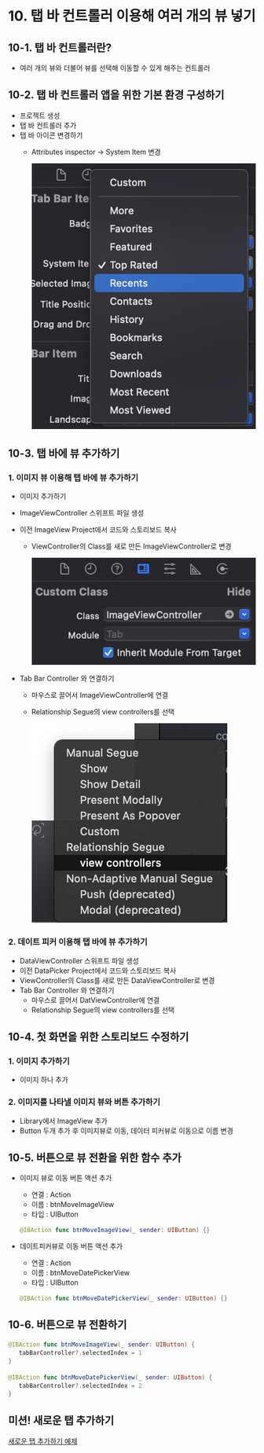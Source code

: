 # 10. 탭 바 컨트롤러 이용해 여러 개의 뷰 넣기

## 10-1. 탭 바 컨트롤러란?

- 여러 개의 뷰와 더불어 뷰를 선택해 이동할 수 있게 해주는 컨트롤러

## 10-2. 탭 바 컨트롤러 앱을 위한 기본 환경 구성하기

- 프로젝트 생성
- 탭 바 컨트롤러 추가
- 탭 바 아이콘 변경하기
    - Attributes inspector → System Item 변경
        
        ![스크린샷 2021-10-10 오후 11.40.57.png](https://github.com/mingging/doit_ios_study/blob/master/md_image/10_image/%EC%8A%A4%ED%81%AC%EB%A6%B0%EC%83%B7_2021-10-10_%EC%98%A4%ED%9B%84_11.40.57.png)
        

## 10-3. 탭 바에 뷰 추가하기

### 1. 이미지 뷰 이용해 탭 바에 뷰 추가하기

- 이미지 추가하기
- ImageViewController 스위프트 파일 생성
- 이전 ImageView Project에서 코드와 스토리보드 복사
    - ViewController의 Class를 새로 만든 ImageViewController로 변경
        
        ![스크린샷 2021-10-10 오후 11.47.02.png](https://github.com/mingging/doit_ios_study/blob/master/md_image/10_image/%EC%8A%A4%ED%81%AC%EB%A6%B0%EC%83%B7_2021-10-10_%EC%98%A4%ED%9B%84_11.47.02.png)
        
- Tab Bar Controller 와 연결하기
    - 마우스로 끌어서 ImageViewController에 연결
    - Relationship Segue의 view controllers를 선택
        
        ![스크린샷 2021-10-10 오후 11.48.34.png](https://github.com/mingging/doit_ios_study/blob/master/md_image/10_image/%EC%8A%A4%ED%81%AC%EB%A6%B0%EC%83%B7_2021-10-10_%EC%98%A4%ED%9B%84_11.48.34.png)
        

### 2. 데이트 피커 이용해 탭 바에 뷰 추가하기

- DataViewController 스위프트 파일 생성
- 이전 DataPicker Project에서 코드와 스토리보드 복사
- ViewController의 Class를 새로 만든 DataViewController로 변경
- Tab Bar Controller 와 연결하기
    - 마우스로 끌어서 DatViewController에 연결
    - Relationship Segue의 view controllers를 선택
    

## 10-4. 첫 화면을 위한 스토리보드 수정하기

### 1. 이미지 추가하기

- 이미지 하나 추가

### 2. 이미지를 나타낼 이미지 뷰와 버튼 추가하기

- Library에서 ImageView 추가
- Button 두개 추가 후 이미지뷰로 이동, 데이터 피커뷰로 이동으로 이름 변경

## 10-5. 버튼으로 뷰 전환을 위한 함수 추가

- 이미지 뷰로 이동 버튼 액션 추가
    - 연결 : Action
    - 이름 : btnMoveImageView
    - 타입 : UIButton
    
    ```swift
    @IBAction func btnMoveImageView(_ sender: UIButton) {}
    ```
    

- 데이트피커뷰로 이동 버튼 액션 추가
    - 연결 : Action
    - 이름 : btnMoveDatePickerView
    - 타입 : UIButton
    
    ```swift
    @IBAction func btnMoveDatePickerView(_ sender: UIButton) {}
    ```
    

## 10-6. 버튼으로 뷰 전환하기

```swift
@IBAction func btnMoveImageView(_ sender: UIButton) {
   tabBarController?.selectedIndex = 1
}
    
@IBAction func btnMoveDatePickerView(_ sender: UIButton) {
   tabBarController?.selectedIndex = 2
}
```

## 미션! 새로운 탭 추가하기
[새로운 탭 추가하기 예제](https://github.com/mingging/doit_ios_study/tree/master/10/Tab)
